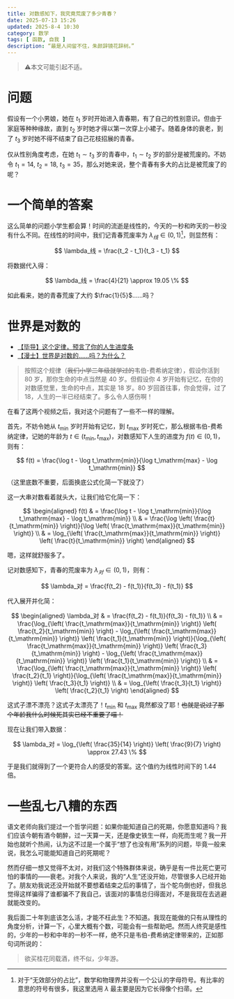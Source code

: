 ```yaml
---
title: 对数感知下，我究竟荒废了多少青春？
date: 2025-07-13 15:26
updated: 2025-8-4 10:30
category: 数学
tags: [ 函数, 自我 ]
description: “最是人间留不住，朱颜辞镜花辞树。”
---
```


> ⚠️本文可能引起不适。

# 问题

假设有一个小男娘，她在 $t_1$ 岁时开始进入青春期，有了自己的性别意识。但由于家庭等种种缘故，直到 $t_2$ 岁时她才得以第一次穿上小裙子。随着身体的衰老，到了 $t_3$ 岁时她不得不结束了自己花枝招展的青春。

仅从性别角度考虑，在她 $t_1 \sim t_3$ 岁的青春中，$t_1 \sim t_2$ 岁的部分是被荒废的。不妨令 $t_1 = 14, \ t_2 = 18, \ t_3 = 35$，那么对她来说，整个青春有多大的占比是被荒废了的呢？

# 一个简单的答案

这么简单的问题小学生都会算！时间的流逝是线性的，今天的一秒和昨天的一秒没有什么不同。在线性的时间中，我们记青春荒废率为 $\lambda_线 \in (0, 1)$[^1]，则显然有：

$$
\lambda_线 = \frac{t_2 - t_1}{t_3 - t_1}
$$

将数据代入得：

$$
\lambda_线 = \frac{4}{21} \approx 19.05 \%
$$

如此看来，她的青春荒废了大约 $\frac{1}{5}$……吗？

# 世界是对数的

- [【毕导】这个定律，预言了你的人生进度条](https://www.bilibili.com/video/BV1VrVSz1Eme)
- [【漫士】世界是对数的……吗？为什么？](https://www.bilibili.com/video/BV15kj4z4Eju)

> 按照这个规律（~~我们小学二年级就学过的~~韦伯-费希纳定律），假设你活到 80 岁，那你生命的中点当然是 40 岁。但假设你 4 岁开始有记忆，在你的对数感觉里，生命的中点，其实是 18 岁。80 岁回首往事，你会觉得，过了 18，人生的一半已经结束了。多么令人感伤啊！

在看了这两个视频之后，我对这个问题有了一些不一样的理解。

首先，不妨令她从 $t_\mathrm{min}$ 岁时开始有记忆，到 $t_\mathrm{max}$ 岁时死亡，那么根据韦伯-费希纳定律，记她的年龄为 $t \in (t_\mathrm{min}, t_\mathrm{max})$，对数感知下人生的进度为 $f(t) \in (0, 1)$，则有：

$$
f(t) = \frac{\log t - \log t_\mathrm{min}}{\log t_\mathrm{max} - \log t_\mathrm{min}}
$$

（这里底数不重要，后面换底公式化简一下就没了）

这一大串对数看着就头大，让我们给它化简一下：

$$
\begin{aligned}
f(t) & = \frac{\log t - \log t_\mathrm{min}}{\log t_\mathrm{max} - \log t_\mathrm{min}} \\
& = \frac{\log \left( \frac{t}{t_\mathrm{min}} \right)}{\log \left( \frac{t_\mathrm{max}}{t_\mathrm{min}} \right)} \\
& = \log_{\left( \frac{t_\mathrm{max}}{t_\mathrm{min}} \right)} \left( \frac{t}{t_\mathrm{min}} \right)
\end{aligned}
$$

嗯，这样就舒服多了。

记对数感知下，青春的荒废率为 $\lambda_对 \in (0, 1)$，则有：

$$
\lambda_对 = \frac{f(t_2) - f(t_1)}{f(t_3) - f(t_1)}
$$

代入展开并化简：

$$
\begin{aligned}
\lambda_对 & = \frac{f(t_2) - f(t_1)}{f(t_3) - f(t_1)} \\
& = \frac{\log_{\left( \frac{t_\mathrm{max}}{t_\mathrm{min}} \right)} \left( \frac{t_2}{t_\mathrm{min}} \right) - \log_{\left( \frac{t_\mathrm{max}}{t_\mathrm{min}} \right)} \left( \frac{t_1}{t_\mathrm{min}} \right)}{\log_{\left( \frac{t_\mathrm{max}}{t_\mathrm{min}} \right)} \left( \frac{t_3}{t_\mathrm{min}} \right) - \log_{\left( \frac{t_\mathrm{max}}{t_\mathrm{min}} \right)} \left( \frac{t_1}{t_\mathrm{min}} \right)} \\
& = \frac{\log_{\left( \frac{t_\mathrm{max}}{t_\mathrm{min}} \right)} \left( \frac{t_2}{t_1} \right)}{\log_{\left( \frac{t_\mathrm{max}}{t_\mathrm{min}} \right)} \left( \frac{t_3}{t_1} \right)} \\
& = \log_{\left( \frac{t_3}{t_1} \right)} \left( \frac{t_2}{t_1} \right)
\end{aligned}
$$

这式子漂不漂亮？这式子太漂亮了！$t_\mathrm{min}$ 和 $t_\mathrm{max}$ 竟然都没了耶！~~也就是说过了那个年龄我什么时候死其实已经不重要了喵！~~

现在让我们带入数据：

$$
\lambda_对 = \log_{\left( \frac{35}{14} \right)} \left( \frac{9}{7} \right) \approx 27.43 \%
$$

于是我们就得到了一个更符合人的感受的答案。这个值约为线性时间下的 1.44 倍。

# 一些乱七八糟的东西

语文老师向我们提过一个哲学问题：如果你能知道自己的死期，你愿意知道吗？我们应该今朝有酒今朝醉，过一天算一天，还是像史铁生一样，向死而生呢？我一开始也就听个热闹，认为这不过是一个属于“想了也没有用”系列的问题，毕竟一般来说，我怎么可能能知道自己的死期呢？

然而仔细一想又觉得不太对，对我们这个特殊群体来说，确乎是有一件比死亡更可怕的事情的——衰老。对我个人来说，我的“人生”还没开始，尽管很多人已经开始了。朋友劝我说还没开始就不要想着结束之后的事情了，当个鸵鸟倒也好，但我总觉得这样骗得了谁都骗不了我自己，该面对的事情总归得面对，不是我现在去逃避就能改变的。

我后面二十年到底该怎么活，才能不枉此生？不知道。我现在能做的只有从理性的角度分析，计算一下，心里大概有个数，可能会有一些帮助吧。然而人终究是感性的，少年的一秒和中年的一秒不一样，绝不只是韦伯-费希纳定律带来的，正如那句词所说的：

> 欲买桂花同载酒，终不似，少年游。

[^1]: 对于“无效部分的占比”，数学和物理界并没有一个公认的字母符号。有比率的意思的符号有很多，我这里选用 $\lambda$ 最主要是因为它长得像个扫帚。
